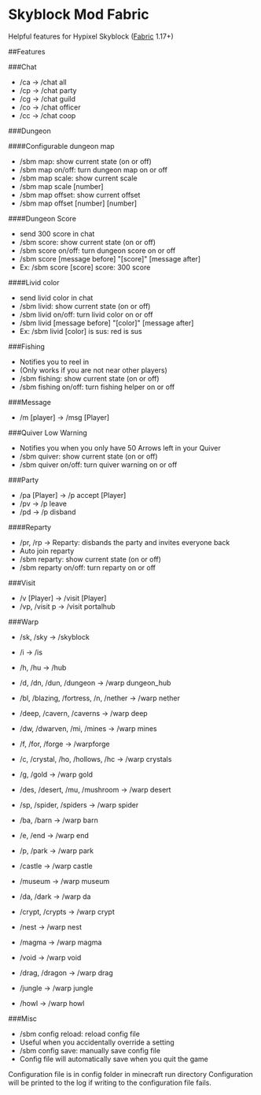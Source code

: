# Skyblock Mod Fabric

Helpful features for Hypixel Skyblock ([Fabric](https://fabricmc.net/) 1.17+)

##Features

###Chat

- /ca -> /chat all
- /cp -> /chat party
- /cg -> /chat guild
- /co -> /chat officer
- /cc -> /chat coop

###Dungeon

####Configurable dungeon map

- /sbm map: show current state (on or off)
- /sbm map on/off: turn dungeon map on or off
- /sbm map scale: show current scale
- /sbm map scale \[number]
- /sbm map offset: show current offset
- /sbm map offset \[number] \[number]

####Dungeon Score

- send 300 score in chat
- /sbm score: show current state (on or off)
- /sbm score on/off: turn dungeon score on or off
- /sbm score \[message before] "\[score]" \[message after]
- Ex: /sbm score \[score] score: 300 score

####Livid color

- send livid color in chat
- /sbm livid: show current state (on or off)
- /sbm livid on/off: turn livid color on or off
- /sbm livid \[message before] "\[color]" \[message after]
- Ex: /sbm livid \[color] is sus: red is sus

###Fishing
- Notifies you to reel in
- (Only works if you are not near other players)
- /sbm fishing: show current state (on or off)
- /sbm fishing on/off: turn fishing helper on or off

###Message

- /m \[player\] -> /msg \[Player\]

###Quiver Low Warning
- Notifies you when you only have 50 Arrows left in your Quiver
- /sbm quiver: show current state (on or off)
- /sbm quiver on/off: turn quiver warning on or off

###Party

- /pa \[Player\] -> /p accept \[Player\]
- /pv -> /p leave
- /pd -> /p disband

####Reparty

- /pr, /rp -> Reparty: disbands the party and invites everyone back
- Auto join reparty
- /sbm reparty: show current state (on or off)
- /sbm reparty on/off: turn reparty on or off

###Visit

- /v \[Player\] -> /visit \[Player\]
- /vp, /visit p -> /visit portalhub

###Warp

- /sk, /sky -> /skyblock
- /i -> /is
- /h, /hu -> /hub
- /d, /dn, /dun, /dungeon -> /warp dungeon_hub


- /bl, /blazing, /fortress, /n, /nether -> /warp nether
- /deep, /cavern, /caverns -> /warp deep
- /dw, /dwarven, /mi, /mines -> /warp mines
- /f, /for, /forge -> /warpforge
- /c, /crystal, /ho, /hollows, /hc -> /warp crystals
- /g, /gold -> /warp gold
- /des, /desert, /mu, /mushroom -> /warp desert
- /sp, /spider, /spiders -> /warp spider
- /ba, /barn -> /warp barn
- /e, /end -> /warp end
- /p, /park -> /warp park


- /castle -> /warp castle
- /museum -> /warp museum
- /da, /dark -> /warp da
- /crypt, /crypts -> /warp crypt
- /nest -> /warp nest
- /magma -> /warp magma
- /void -> /warp void
- /drag, /dragon -> /warp drag
- /jungle -> /warp jungle
- /howl -> /warp howl

###Misc

- /sbm config reload: reload config file
- Useful when you accidentally override a setting
- /sbm config save: manually save config file
- Config file will automatically save when you quit the game

Configuration file is in config folder in minecraft run directory
Configuration will be printed to the log if writing to the configuration file fails.